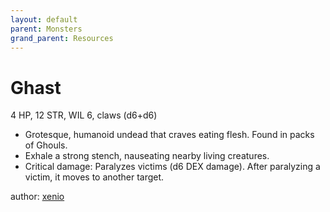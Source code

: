 ```yaml
---
layout: default
parent: Monsters
grand_parent: Resources
---
```

# Ghast
4 HP, 12 STR, WIL 6, claws (d6+d6)  
- Grotesque, humanoid undead that craves eating flesh. Found in packs of Ghouls.  
- Exhale a strong stench, nauseating nearby living creatures.  
- Critical damage: Paralyzes victims (d6 DEX damage). After paralyzing a victim, it moves to another target.  

author: [xenio](https://xenioinabottle.blogspot.com)
